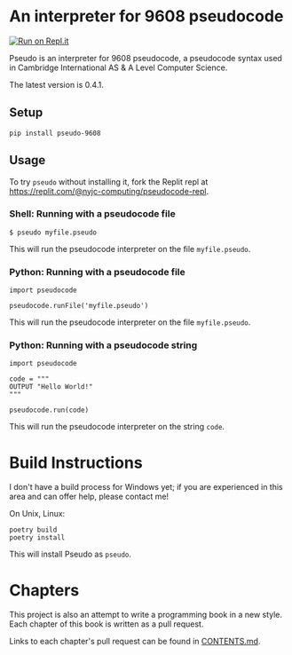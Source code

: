 # An interpreter for 9608 pseudocode
[![Run on Repl.it](https://replit.com/badge/github/nyjc-computing/pseudo-9608)](https://replit.com/@nyjc-computing/pseudo-9608)

Pseudo is an interpreter for 9608 pseudocode, a pseudocode syntax used in Cambridge International AS & A Level Computer Science.

The latest version is 0.4.1.

## Setup

```
pip install pseudo-9608
```

## Usage

To try `pseudo` without installing it, fork the Replit repl at
https://replit.com/@nyjc-computing/pseudocode-repl.

### Shell: Running with a pseudocode file

```
$ pseudo myfile.pseudo
```

This will run the pseudocode interpreter on the file `myfile.pseudo`.

### Python: Running with a pseudocode file

```
import pseudocode

pseudocode.runFile('myfile.pseudo')
```

This will run the pseudocode interpreter on the file `myfile.pseudo`.

### Python: Running with a pseudocode string

```
import pseudocode

code = """
OUTPUT "Hello World!"
"""

pseudocode.run(code)
```

This will run the pseudocode interpreter on the string `code`.

# Build Instructions

I don't have a build process for Windows yet; if you are experienced in this area and can offer help, please contact me!

On Unix, Linux:
```
poetry build
poetry install
```

This will install Pseudo as `pseudo`.

# Chapters

This project is also an attempt to write a programming book in a new style. Each chapter of this book is written as a pull request.

Links to each chapter's pull request can be found in [CONTENTS.md](/CONTENTS.md).